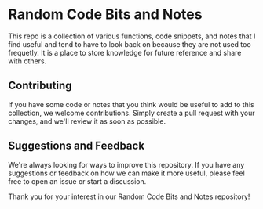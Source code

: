 # Random Code Bits and Notes

This repo is a collection of various functions, code snippets, and notes that I find useful and tend to have to look back on because they are not used too frequetly.
It is a place to store knowledge for future reference and share with others.

## Contributing

If you have some code or notes that you think would be useful to add to this collection, we welcome contributions. Simply create a pull request with your changes, and we'll review it as soon as possible.

## Suggestions and Feedback

We're always looking for ways to improve this repository. If you have any suggestions or feedback on how we can make it more useful, please feel free to open an issue or start a discussion.

Thank you for your interest in our Random Code Bits and Notes repository!
